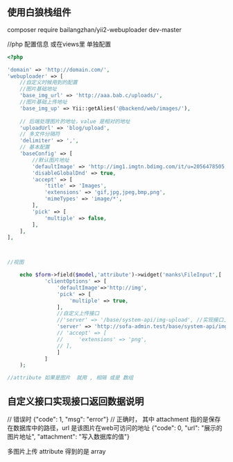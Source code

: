 ## 使用白狼栈组件 ##

composer require bailangzhan/yii2-webuploader dev-master


//php 配置信息   或在views里 单独配置
```php
<?php

'domain' => 'http://domain.com/',
'webuploader' => [
    //自定义时候用到的配置
    //图片基础地址 
    'base_img_url' => 'http://aaa.bab.c/uploads/',
    //图片基础上传地址
    'base_img_up' => Yii::getAlies('@backend/web/images/'),
    
    // 后端处理图片的地址，value 是相对的地址 
    'uploadUrl' => 'blog/upload', 
    // 多文件分隔符
    'delimiter' => ',',
    // 基本配置
    'baseConfig' => [
        //默认图片地址 
        'defaultImage' => 'http://img1.imgtn.bdimg.com/it/u=2056478505,162569476&fm=26&gp=0.jpg',
        'disableGlobalDnd' => true,
        'accept' => [
            'title' => 'Images',
            'extensions' => 'gif,jpg,jpeg,bmp,png',
            'mimeTypes' => 'image/*',
        ],
        'pick' => [
            'multiple' => false,
        ],
    ],
],



//视图

    echo $form->field($model,'attribute')->widget('manks\FileInput',[
            'clientOptions' => [
                'defaultImage'=>'http://img',
                'pick' => [
                    'multiple' => true,
                ],
                //自定义上传接口
                //'server' => '/base/system-api/img-upload', //实现接口上传方法
                'server' => 'http://sofa-admin.test/base/system-api/img-upload', //实现接口上传方法
                // 'accept' => [
                //     'extensions' => 'png',
                // ],
                ]
            ]
    );

//attribute 如果是图片  就用 , 相隔 或是 数组

```
## 自定义接口实现接口返回数据说明

// 错误时
{"code": 1, "msg": "error"}
// 正确时， 其中 attachment 指的是保存在数据库中的路径，url 是该图片在web可访问的地址
{"code": 0, "url": "展示的图片地址", "attachment": "写入数据库的值"}

多图片上传 attribute 得到的是 array
